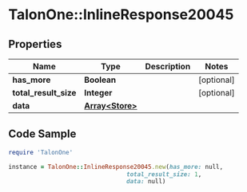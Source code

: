 # TalonOne::InlineResponse20045

## Properties

Name | Type | Description | Notes
------------ | ------------- | ------------- | -------------
**has_more** | **Boolean** |  | [optional] 
**total_result_size** | **Integer** |  | [optional] 
**data** | [**Array&lt;Store&gt;**](Store.md) |  | 

## Code Sample

```ruby
require 'TalonOne'

instance = TalonOne::InlineResponse20045.new(has_more: null,
                                 total_result_size: 1,
                                 data: null)
```


